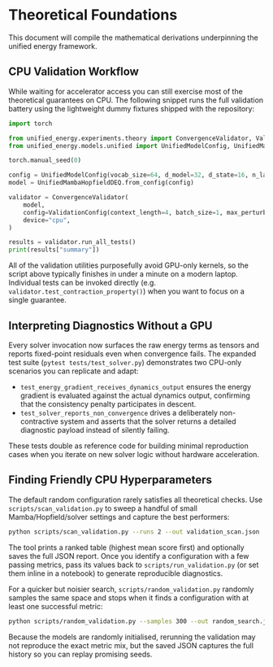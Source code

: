 # Theoretical Foundations

This document will compile the mathematical derivations underpinning the unified energy framework.

## CPU Validation Workflow

While waiting for accelerator access you can still exercise most of the theoretical guarantees on CPU. The following snippet runs the full validation battery using the lightweight dummy fixtures shipped with the repository:

```python
import torch

from unified_energy.experiments.theory import ConvergenceValidator, ValidationConfig
from unified_energy.models.unified import UnifiedModelConfig, UnifiedMambaHopfieldDEQ

torch.manual_seed(0)

config = UnifiedModelConfig(vocab_size=64, d_model=32, d_state=16, n_layers=2, memory_size=64)
model = UnifiedMambaHopfieldDEQ.from_config(config)

validator = ConvergenceValidator(
    model,
    config=ValidationConfig(context_length=4, batch_size=1, max_perturbation_trials=2, stability_radius=0.05),
    device="cpu",
)

results = validator.run_all_tests()
print(results["summary"])
```

All of the validation utilities purposefully avoid GPU-only kernels, so the script above typically finishes in under a minute on a modern laptop. Individual tests can be invoked directly (e.g. `validator.test_contraction_property()`) when you want to focus on a single guarantee.

## Interpreting Diagnostics Without a GPU

Every solver invocation now surfaces the raw energy terms as tensors and reports fixed-point residuals even when convergence fails. The expanded test suite (`pytest tests/test_solver.py`) demonstrates two CPU-only scenarios you can replicate and adapt:

- `test_energy_gradient_receives_dynamics_output` ensures the energy gradient is evaluated against the actual dynamics output, confirming that the consistency penalty participates in descent.
- `test_solver_reports_non_convergence` drives a deliberately non-contractive system and asserts that the solver returns a detailed diagnostic payload instead of silently failing.

These tests double as reference code for building minimal reproduction cases when you iterate on new solver logic without hardware acceleration.

## Finding Friendly CPU Hyperparameters

The default random configuration rarely satisfies all theoretical checks. Use `scripts/scan_validation.py` to sweep a handful of small Mamba/Hopfield/solver settings and capture the best performers:

```bash
python scripts/scan_validation.py --runs 2 --out validation_scan.json
```

The tool prints a ranked table (highest mean score first) and optionally saves the full JSON report. Once you identify a configuration with a few passing metrics, pass its values back to `scripts/run_validation.py` (or set them inline in a notebook) to generate reproducible diagnostics.

For a quicker but noisier search, `scripts/random_validation.py` randomly samples the same space and stops when it finds a configuration with at least one successful metric:

```bash
python scripts/random_validation.py --samples 300 --out random_search.json
```

Because the models are randomly initialised, rerunning the validation may not reproduce the exact metric mix, but the saved JSON captures the full history so you can replay promising seeds.
